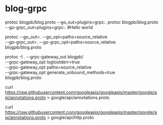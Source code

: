 # blog-grpc

protoc blogpb/blog.proto --go_out=plugins=grpc:.
protoc blogpb/blog.proto --go-grpc_out=plugins=grpc:.
#Hello world

protoc --go_out=. --go_opt=paths=source_relative \
    --go-grpc_out=. --go-grpc_opt=paths=source_relative \
    blogpb/blog.proto

protoc -I . --grpc-gateway_out blogpb/ \
    --grpc-gateway_opt logtostderr=true \
    --grpc-gateway_opt paths=source_relative \
    --grpc-gateway_opt generate_unbound_methods=true \
    blogpb/blog.proto

curl https://raw.githubusercontent.com/googleapis/googleapis/master/google/api/annotations.proto > google/api/annotations.proto   


curl https://raw.githubusercontent.com/googleapis/googleapis/master/google/api/annotations.proto > google/api/http.proto